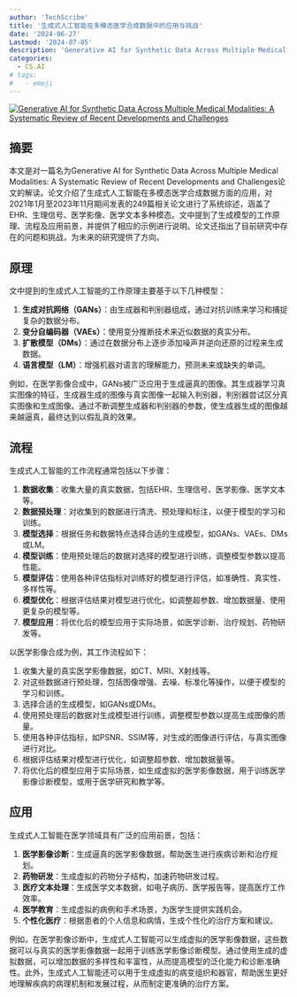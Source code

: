 ```yaml
---
author: 'TechScribe'
title: '生成式人工智能在多模态医学合成数据中的应用与挑战'
date: '2024-06-27'
Lastmod: '2024-07-05'
description: 'Generative AI for Synthetic Data Across Multiple Medical Modalities: A Systematic Review of Recent Developments and Challenges'
categories:
  - CS.AI
# tags:
#   - emoji
---
```


[![Generative AI for Synthetic Data Across Multiple Medical Modalities: A Systematic Review of Recent Developments and Challenges](https://arxiv-research-1301205113.cos.ap-guangzhou.myqcloud.com/images/2407.00116v2.pdf_0.jpg)](https://arxiv.org/abs/2407.00116v2)

## 摘要

本文是对一篇名为Generative AI for Synthetic Data Across Multiple Medical Modalities: A Systematic Review of Recent Developments and Challenges论文的解读。论文介绍了生成式人工智能在多模态医学合成数据方面的应用，对2021年1月至2023年11月期间发表的249篇相关论文进行了系统综述，涵盖了EHR、生理信号、医学影像、医学文本多种模态。文中提到了生成模型的工作原理、流程及应用前景，并提供了相应的示例进行说明。论文还指出了目前研究中存在的问题和挑战，为未来的研究提供了方向。<!--more-->

## 原理

文中提到的生成式人工智能的工作原理主要基于以下几种模型：
1. **生成对抗网络（GANs）**：由生成器和判别器组成，通过对抗训练来学习和捕捉复杂的数据分布。
2. **变分自编码器（VAEs）**：使用变分推断技术来近似数据的真实分布。
3. **扩散模型（DMs）**：通过在数据分布上逐步添加噪声并逆向还原的过程来生成数据。
4. **语言模型（LM）**：增强机器对语言的理解能力，预测未来或缺失的单词。

例如，在医学影像合成中，GANs被广泛应用于生成逼真的图像。其生成器学习真实图像的特征，生成器生成的图像与真实图像一起输入判别器，判别器尝试区分真实图像和生成图像。通过不断调整生成器和判别器的参数，使生成器生成的图像越来越逼真，最终达到以假乱真的效果。

## 流程

生成式人工智能的工作流程通常包括以下步骤：
1. **数据收集**：收集大量的真实数据，包括EHR、生理信号、医学影像、医学文本等。
2. **数据预处理**：对收集到的数据进行清洗、预处理和标注，以便于模型的学习和训练。
3. **模型选择**：根据任务和数据特点选择合适的生成模型，如GANs、VAEs、DMs或LM。
4. **模型训练**：使用预处理后的数据对选择的模型进行训练，调整模型参数以提高性能。
5. **模型评估**：使用各种评估指标对训练好的模型进行评估，如准确性、真实性、多样性等。
6. **模型优化**：根据评估结果对模型进行优化，如调整超参数、增加数据量、使用更复杂的模型等。
7. **模型应用**：将优化后的模型应用于实际场景，如医学诊断、治疗规划、药物研发等。

以医学影像合成为例，其工作流程如下：
1. 收集大量的真实医学影像数据，如CT、MRI、X射线等。
2. 对这些数据进行预处理，包括图像增强、去噪、标准化等操作，以便于模型的学习和训练。
3. 选择合适的生成模型，如GANs或DMs。
4. 使用预处理后的数据对生成模型进行训练，调整模型参数以提高生成图像的质量。
5. 使用各种评估指标，如PSNR、SSIM等，对生成的图像进行评估，与真实图像进行对比。
6. 根据评估结果对模型进行优化，如调整超参数、增加数据量等。
7. 将优化后的模型应用于实际场景，如生成虚拟的医学影像数据，用于训练医学影像诊断模型，或用于医学研究和教学等。

## 应用

生成式人工智能在医学领域具有广泛的应用前景，包括：
1. **医学影像诊断**：生成逼真的医学影像数据，帮助医生进行疾病诊断和治疗规划。
2. **药物研发**：生成虚拟的药物分子结构，加速药物研发过程。
3. **医疗文本处理**：生成医学文本数据，如电子病历、医学报告等，提高医疗工作效率。
4. **医学教育**：生成虚拟的病例和手术场景，为医学生提供实践机会。
5. **个性化医疗**：根据患者的个人信息和病情，生成个性化的治疗方案和建议。

例如，在医学影像诊断中，生成式人工智能可以生成虚拟的医学影像数据，这些数据可以与真实的医学影像数据一起用于训练医学影像诊断模型。通过使用生成的虚拟数据，可以增加数据的多样性和丰富性，从而提高模型的泛化能力和诊断准确性。此外，生成式人工智能还可以用于生成虚拟的病变组织和器官，帮助医生更好地理解疾病的病理机制和发展过程，从而制定更准确的治疗方案。